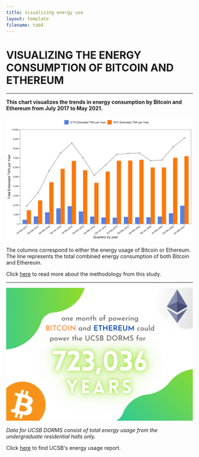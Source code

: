 ```yaml
---
title: visualizing energy use
layout: template
filename: tab4
--- 
```

# VISUALIZING THE ENERGY CONSUMPTION OF BITCOIN AND ETHEREUM
-----

**This chart visualizes the trends in energy consumption by Bitcoin and Ethereum from July 2017 to May 2021.**

![data viz](/images/crypto2.png)

The columns correspond to either the energy usage of Bitcoin or Ethereum. The line represents the total combined energy consumption of both Bitcoin and Ethereum.

Click [here](https://digiconomist.net/bitcoin-energy-consumption) to read more about the methodology from this study.

----

![data viz](/images/infographic2.png)

*Data for UCSB DORMS consist of total energy usage from the undergraduate residential halls only.* 

Click [here](https://engagementdashboard.com/ucsb/ucsb) to find UCSB's energy usage report. 
